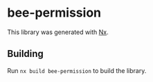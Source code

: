 # bee-permission

This library was generated with [Nx](https://nx.dev).

## Building

Run `nx build bee-permission` to build the library.
